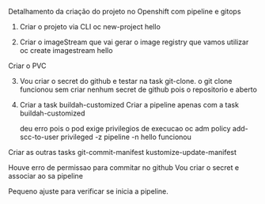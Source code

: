 Detalhamento da criação do projeto no Openshift com pipeline e gitops

1. Criar o projeto via CLI
   oc new-project hello

2. Criar o imageStream que vai gerar o image registry que vamos utilizar
   oc create imagestream hello

Criar o PVC

3. Vou criar o secret do github e testar na task git-clone.
   o git clone funcionou sem criar nenhum secret de github pois o repositorio e aberto

4. Criar a task buildah-customized
   Criar a pipeline apenas com a task buildah-customized

   deu erro pois o pod exige privilegios de execucao
   oc adm policy add-scc-to-user privileged -z pipeline -n hello
   funcionou

Criar as outras tasks
git-commit-manifest
kustomize-update-manifest

Houve erro de permissao para commitar no github
Vou criar o secret e associar ao sa pipeline

Pequeno ajuste para verificar se inicia a pipeline.
